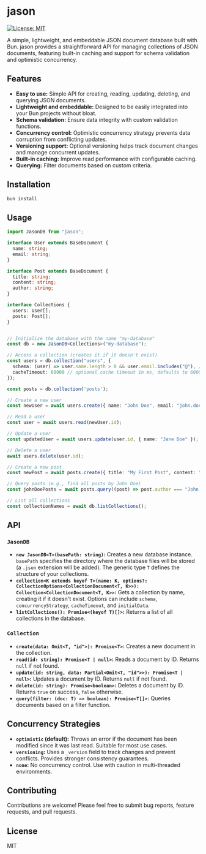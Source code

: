 # jason

[![License: MIT](https://img.shields.io/badge/License-MIT-blue.svg)](https://opensource.org/licenses/mit-license.php)

A simple, lightweight, and embeddable JSON document database built with Bun.  jason provides a straightforward API for managing collections of JSON documents, featuring built-in caching and support for schema validation and optimistic concurrency.

## Features

* **Easy to use:** Simple API for creating, reading, updating, deleting, and querying JSON documents.
* **Lightweight and embeddable:**  Designed to be easily integrated into your Bun projects without bloat.
* **Schema validation:**  Ensure data integrity with custom validation functions.
* **Concurrency control:**  Optimistic concurrency strategy prevents data corruption from conflicting updates.
* **Versioning support:**  Optional versioning helps track document changes and manage concurrent updates.
* **Built-in caching:**  Improve read performance with configurable caching.
* **Querying:** Filter documents based on custom criteria.

## Installation

```bash
bun install
```

## Usage

```typescript
import JasonDB from "jason";

interface User extends BaseDocument {
  name: string;
  email: string;
}

interface Post extends BaseDocument {
  title: string;
  content: string;
  author: string;
}

interface Collections {
  users: User[];
  posts: Post[];
}


// Initialize the database with the name "my-database"
const db = new JasonDB<Collections>("my-database");

// Access a collection (creates it if it doesn't exist)
const users = db.collection("users", {
  schema: (user) => user.name.length > 0 && user.email.includes("@"), // Example schema validation
  cacheTimeout: 60000 // optional cache timeout in ms, defaults to 60000ms
});

const posts = db.collection('posts');

// Create a new user
const newUser = await users.create({ name: "John Doe", email: "john.doe@example.com" });

// Read a user
const user = await users.read(newUser.id);

// Update a user
const updatedUser = await users.update(user.id, { name: "Jane Doe" });

// Delete a user
await users.delete(user.id);

// Create a new post
const newPost = await posts.create({ title: "My First Post", content: "Hello world!", author: "John Doe" });

// Query posts (e.g., find all posts by John Doe)
const johnDoePosts = await posts.query((post) => post.author === "John Doe");

// List all collections
const collectionNames = await db.listCollections();

```

## API

### `JasonDB`

* **`new JasonDB<T>(basePath: string)`:** Creates a new database instance.  `basePath` specifies the directory where the database files will be stored (a `.json` extension will be added). The generic type `T` defines the structure of your collections.
* **`collection<K extends keyof T>(name: K, options?: CollectionOptions<CollectionDocument<T, K>>): Collection<CollectionDocument<T, K>>`:** Gets a collection by name, creating it if it doesn't exist.  Options can include `schema`, `concurrencyStrategy`, `cacheTimeout`, and `initialData`.
* **`listCollections(): Promise<(keyof T)[]>`:**  Returns a list of all collections in the database.

### `Collection`

* **`create(data: Omit<T, "id">): Promise<T>`:** Creates a new document in the collection.
* **`read(id: string): Promise<T | null>`:** Reads a document by ID. Returns `null` if not found.
* **`update(id: string, data: Partial<Omit<T, "id">>): Promise<T | null>`:** Updates a document by ID. Returns `null` if not found.
* **`delete(id: string): Promise<boolean>`:** Deletes a document by ID.  Returns `true` on success, `false` otherwise.
* **`query(filter: (doc: T) => boolean): Promise<T[]>`:** Queries documents based on a filter function.

## Concurrency Strategies

* **`optimistic` (default):**  Throws an error if the document has been modified since it was last read.  Suitable for most use cases.
* **`versioning`:**  Uses a `_version` field to track changes and prevent conflicts.  Provides stronger consistency guarantees.
* **`none`:**  No concurrency control.  Use with caution in multi-threaded environments.

## Contributing

Contributions are welcome! Please feel free to submit bug reports, feature requests, and pull requests.

## License

MIT
